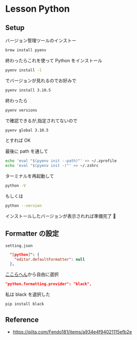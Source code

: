 # Lesson Python

## Setup

バージョン管理ツールのインストー

```sh
brew install pyenv
```

終わったらこれを使って Python をインストール

```sh
pyenv install -l
```

でバージョンが見れるのでお好みで

```sh
pyenv install 3.10.5
```

終わったら

```sh
pyenv versions
```

で確認できるが,指定されてないので

```sh
pyenv global 3.10.5
```

とすれば OK

最後に path を通して

```sh
echo 'eval "$(pyenv init --path)"' >> ~/.zprofile
echo 'eval "$(pyenv init -)"' >> ~/.zshrc
```

ターミナルを再起動して

```sh
python -V
```

もしくは

```sh
python --version
```

インストールしたバージョンが表示されれば準備完了 🎉

## Formatter の設定

`setting.json`

```json
  "[python]": {
    "editor.defaultFormatter": null
  },
```

[ここらへん](https://qiita.com/sin9270/items/85e2dab4c0144c79987d#autopep8)から自由に選択

```json
"python.formatting.provider": "black",
```

私は black を選択した

```
pip install black
```

## Reference

- https://qiita.com/Fendo181/items/a934e4f94021115efb2e
